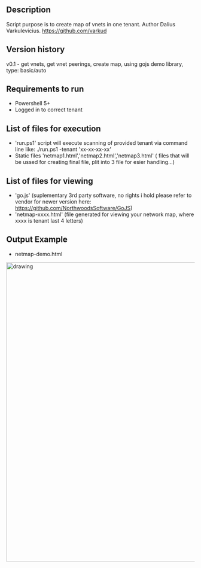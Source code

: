 ## Description
Script purpose is to create map of vnets in one tenant. Author Dalius Varkulevicius. https://github.com/varkud

## Version history
v0.1 - get vnets, get vnet peerings, create map, using gojs demo library, type: basic/auto

## Requirements to run
- Powershell 5+
- Logged in to correct tenant

## List of files for execution
- 'run.ps1' script will execute scanning of provided tenant via command line like: ./run.ps1 -tenant 'xx-xx-xx-xx'
- Static files 'netmap1.html','netmap2.html','netmap3.html' ( files that will be ussed for creating final file, plit into 3 file for esier handling...)

## List of files for viewing
- 'go.js' (suplementary 3rd party software, no rights i hold please refer to vendor for newer version here: https://github.com/NorthwoodsSoftware/GoJS)
- 'netmap-xxxx.html' (file generated for viewing your network map, where xxxx is tenant last 4 letters)

## Output Example
- netmap-demo.html
<img src="https://user-images.githubusercontent.com/74017803/111834820-d022a680-88fc-11eb-8646-9aeea2995bf7.png" alt="drawing" width="800"/>
